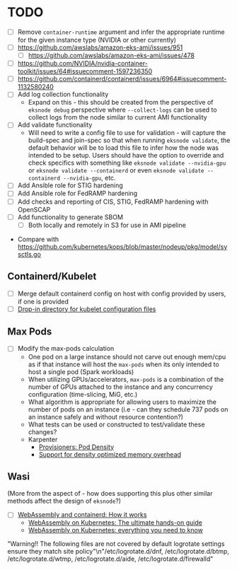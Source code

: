 # TODO
- [ ] Remove `container-runtime` argument and infer the appropriate runtime for the given instance type (NVIDIA or other currently)
- [ ] https://github.com/awslabs/amazon-eks-ami/issues/951
  - [ ] https://github.com/awslabs/amazon-eks-ami/issues/478
- [ ] https://github.com/NVIDIA/nvidia-container-toolkit/issues/64#issuecomment-1597236350
- [ ] https://github.com/containerd/containerd/issues/6964#issuecomment-1132580240
- [ ] Add log collection functionality
  - Expand on this - this should be created from the perspective of `eksnode debug` perspective where `--collect-logs` can be used to collect logs from the node similar to current AMI functionality
- [ ] Add validate functionality
  - Will need to write a config file to use for validation - will capture the build-spec and join-spec so that when running `eksnode validate`, the default behavior will be to load this file to infer how the node was intended to be setup. Users should have the option to override and check specifics with something like `eksnode validate --nvidia-gpu` or `eksnode validate --containerd` or even `eksnode validate --containerd --nvidia-gpu`, etc.
- [ ] Add Ansible role for STIG hardening
- [ ] Add Ansible role for FedRAMP hardening
- [ ] Add checks and reporting of CIS, STIG, FedRAMP hardening with OpenSCAP
- [ ] Add functionality to generate SBOM
  - [ ] Both locally and remotely in S3 for use in AMI pipeline
- Compare with <https://github.com/kubernetes/kops/blob/master/nodeup/pkg/model/sysctls.go>

## Containerd/Kubelet

- [ ] Merge default containerd config on host with config provided by users, if one is provided
- [ ] [Drop-in directory for kubelet configuration files](https://kubernetes.io/docs/tasks/administer-cluster/kubelet-config-file/#kubelet-conf-d)

## Max Pods

- [ ] Modify the max-pods calculation
  - One pod on a large instance should not carve out enough mem/cpu as if that instance will host the `max-pods` when its only intended to host a single pod (Spark workloads)
  - When utilizing GPUs/accelerators, `max-pods` is a combination of the number of GPUs attached to the instance and any concurrency configuration (time-slicing, MiG, etc.)
  - What algorithm is appropriate for allowing users to maximize the number of pods on an instance (i.e - can they schedule 737 pods on an instance safely and without resource contention?)
  - What tests can be used or constructed to test/validate these changes?
  - Karpenter
    - [Provisioners: Pod Density](https://karpenter.sh/preview/concepts/provisioners/#pod-density)
    - [Support for density optimized memory overhead](https://github.com/aws/karpenter/issues/1295)

## Wasi

(More from the aspect of - how does supporting this plus other similar methods affect the design of `eksnode`?)

- [ ] [WebAssembly and containerd: How it works](https://nigelpoulton.com/webassembly-and-containerd-how-it-works/)
  - [WebAssembly on Kubernetes: The ultimate hands-on guide](https://nigelpoulton.com/webassembly-on-kubernetes-ultimate-hands-on/)
  - [WebAssembly on Kubernetes: everything you need to know](https://nigelpoulton.com/webassembly-on-kubernetes-everything-you-need-to-know/)

"Warning!! The following files are not covered by default logrotate settings ensure they match site policy\"\n\"/etc/logrotate.d/dnf, /etc/logrotate.d/btmp, /etc/logrotate.d/wtmp, /etc/logrotate.d/aide, /etc/logrotate.d/firewalld\"
